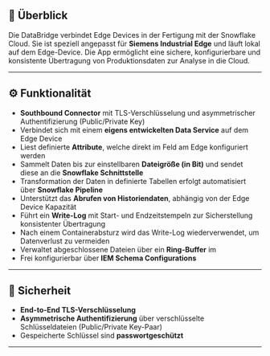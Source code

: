 ## 🔧 Überblick

Die DataBridge verbindet Edge Devices in der Fertigung mit der Snowflake Cloud. Sie ist speziell angepasst für **Siemens Industrial Edge** und läuft lokal auf dem Edge-Device. Die App ermöglicht eine sichere, konfigurierbare und konsistente Übertragung von Produktionsdaten zur Analyse in die Cloud.

---

## ⚙️ Funktionalität

- **Southbound Connector** mit TLS-Verschlüsselung und asymmetrischer Authentifizierung (Public/Private Key)
- Verbindet sich mit einem **eigens entwickelten Data Service** auf dem Edge Device
- Liest definierte **Attribute**, welche direkt im Feld am Edge konfiguriert werden
- Sammelt Daten bis zur einstellbaren **Dateigröße (in Bit)** und sendet diese an die **Snowflake Schnittstelle**
- Transformation der Daten in definierte Tabellen erfolgt automatisiert über **Snowflake Pipeline**
- Unterstützt das **Abrufen von Historiendaten**, abhängig von der Edge Device Kapazität
- Führt ein **Write-Log** mit Start- und Endzeitstempeln zur Sicherstellung konsistenter Übertragung
- Nach einem Containerabsturz wird das Write-Log wiederverwendet, um Datenverlust zu vermeiden
- Verwaltet abgeschlossene Dateien über ein **Ring-Buffer** im 
- Frei konfigurierbar über **IEM Schema Configurations**

---

## 🔐 Sicherheit

- **End-to-End TLS-Verschlüsselung**
- **Asymmetrische Authentifizierung** über verschlüsselte Schlüsseldateien (Public/Private Key-Paar)
- Gespeicherte Schlüssel sind **passwortgeschützt**

---

 
